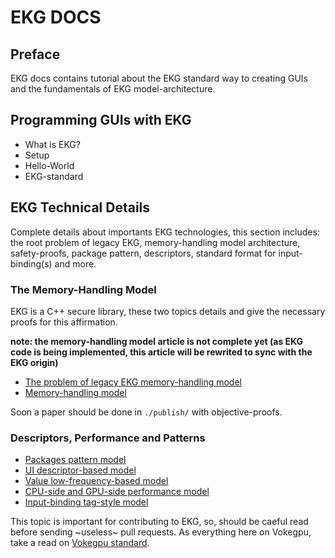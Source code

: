 # EKG DOCS

## Preface

EKG docs contains tutorial about the EKG standard way to creating GUIs and the fundamentals of EKG model-architecture.

## Programming GUIs with EKG

* What is EKG?
* Setup
* Hello-World
* EKG-standard

## EKG Technical Details

Complete details about importants EKG technologies, this section includes: the root problem of legacy EKG, memory-handling model architecture, safety-proofs, package pattern, descriptors, standard format for input-binding(s) and more.

### The Memory-Handling Model

EKG is a C++ secure library, these two topics details and give the necessary proofs for this affirmation.

**note: the memory-handling model article is not complete yet (as EKG code is being implemented, this article will be rewrited to sync with the EKG origin)**

* [The problem of legacy EKG memory-handling model](./model/the-problem.md)
* [Memory-handling model](./model/architecture.md)

Soon a paper should be done in `./publish/` with objective-proofs.

### Descriptors, Performance and Patterns

* [Packages pattern model](./model/packages-pattern.md)
* [UI descriptor-based model](./model/ui-descriptor-based.md)
* [Value low-frequency-based model](./model/value-low-frequency.md)
* [CPU-side and GPU-side performance model](./model/performance.md)
* [Input-binding tag-style model](./model/input-binding-tag-style.md)

This topic is important for contributing to EKG, so, should be caeful read before sending ~useless~ pull requests. As everything here on Vokegpu, take a read on [Vokegpu standard](https://github.com/vokegpu/standard).
